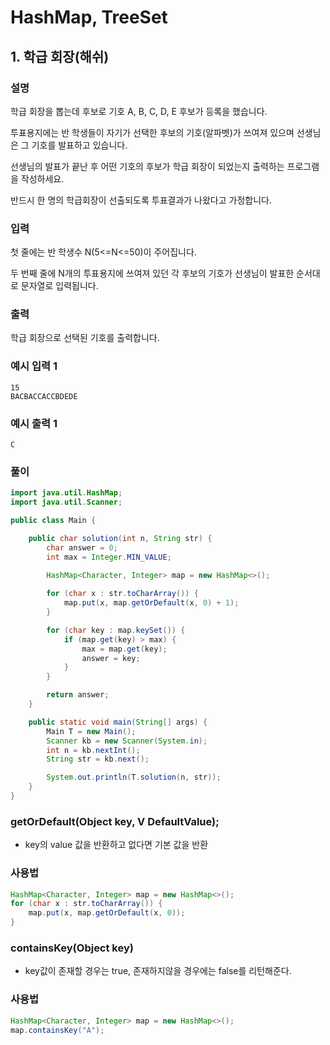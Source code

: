 # HashMap, TreeSet


## 1. 학급 회장(해쉬)
### 설명
학급 회장을 뽑는데 후보로 기호 A, B, C, D, E 후보가 등록을 했습니다.

투표용지에는 반 학생들이 자기가 선택한 후보의 기호(알파벳)가 쓰여져 있으며 선생님은 그 기호를 발표하고 있습니다.

선생님의 발표가 끝난 후 어떤 기호의 후보가 학급 회장이 되었는지 출력하는 프로그램을 작성하세요.

반드시 한 명의 학급회장이 선출되도록 투표결과가 나왔다고 가정합니다.

### 입력
첫 줄에는 반 학생수 N(5<=N<=50)이 주어집니다.

두 번째 줄에 N개의 투표용지에 쓰여져 있던 각 후보의 기호가 선생님이 발표한 순서대로 문자열로 입력됩니다.

### 출력
학급 회장으로 선택된 기호를 출력합니다.

### 예시 입력 1
```
15
BACBACCACCBDEDE
```
### 예시 출력 1
```
C
```

### 풀이
``` java
import java.util.HashMap;
import java.util.Scanner;

public class Main {

    public char solution(int n, String str) {
        char answer = 0;
        int max = Integer.MIN_VALUE;

        HashMap<Character, Integer> map = new HashMap<>();
        
        for (char x : str.toCharArray()) {
            map.put(x, map.getOrDefault(x, 0) + 1);
        }

        for (char key : map.keySet()) {
            if (map.get(key) > max) {
                max = map.get(key);
                answer = key;
            }
        }

        return answer;
    }

    public static void main(String[] args) {
        Main T = new Main();
        Scanner kb = new Scanner(System.in);
        int n = kb.nextInt();
        String str = kb.next();

        System.out.println(T.solution(n, str));
    }
}
```


### getOrDefault(Object key, V DefaultValue);
- key의 value 값을 반환하고 없다면 기본 값을 반환
### 사용법
``` java
HashMap<Character, Integer> map = new HashMap<>();
for (char x : str.toCharArray()) {
    map.put(x, map.getOrDefault(x, 0));
}
```

### containsKey(Object key)
- key값이 존재할 경우는 true, 존재하지않을 경우에는 false를 리턴해준다.
### 사용법
``` java
HashMap<Character, Integer> map = new HashMap<>();
map.containsKey("A");
```